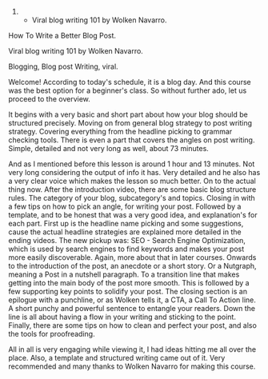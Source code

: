 
1) - Viral blog writing 101 by Wolken Navarro.

How To Write a Better Blog Post.

Viral blog writing 101 by Wolken Navarro.

Blogging, Blog post Writing, viral.

Welcome! According to today's schedule, it is a blog day. And this course was the best option for a beginner's class. So without further ado, let us proceed to the overview.

It begins with a very basic and short part about how your blog should be structured precisely. Moving on from general blog strategy to post writing strategy. Covering everything from the headline picking to grammar checking tools. There is even a part that covers the angles on post writing. Simple, detailed and not very long as well, about 73 minutes.

And as I mentioned before this lesson is around 1 hour and 13 minutes. Not very long considering the output of info it has. Very detailed and he also has a very clear voice which makes the lesson so much better. On to the actual thing now. After the introduction video, there are some basic blog structure rules. The category of your blog, subcategory's and topics. Closing in with a few tips on how to pick an angle, for writing your post. Followed by a template, and to be honest that was a very good idea, and explanation's for each part. First up is the headline name picking and some suggestions, cause the actual headline strategies are explained more detailed in the ending videos. The new pickup was: SEO - Search Engine Optimization, which is used by search engines to find keywords and makes your post more easily discoverable. Again, more about that in later courses. Onwards to the introduction of the post, an anecdote or a short story. Or a Nutgraph, meaning a Post in a nutshell paragraph. To a transition line that makes getting into the main body of the post more smooth. This is followed by a few supporting key points to solidify your post. The closing section is an epilogue with a punchline, or as Wolken tells it, a CTA, a Call To Action line. A short punchy and powerful sentence to entangle your readers. Down the line is all about having a flow in your writing and sticking to the point. Finally, there are some tips on how to clean and perfect your post, and also the tools for proofreading.

All in all is very engaging while viewing it, I had ideas hitting me all over the place. Also, a template and structured writing came out of it. Very recommended and many thanks to Wolken Navarro for making this course.